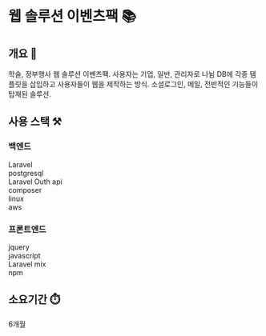 # 웹 솔루션 이벤츠팩 📚

## 개요 📌
학술, 정부행사 웹 솔루션 이벤츠팩.
사용자는 기업, 일반, 관리자로 나뉨
DB에 각종 템플릿을 삽입하고 사용자들이 웹을 제작하는 방식.
소셜로그인, 메일, 전반적인 기능들이 탑재된 솔루션.

## 사용 스택 ⚒️

### 백엔드
Laravel<br>
postgresql<br>
Laravel Outh api<br>
composer<br>
linux<br>
aws

### 프론트엔드
jquery<br>
javascript<br>
Laravel mix<br>
npm


## 소요기간 ⏱️
6개월 
